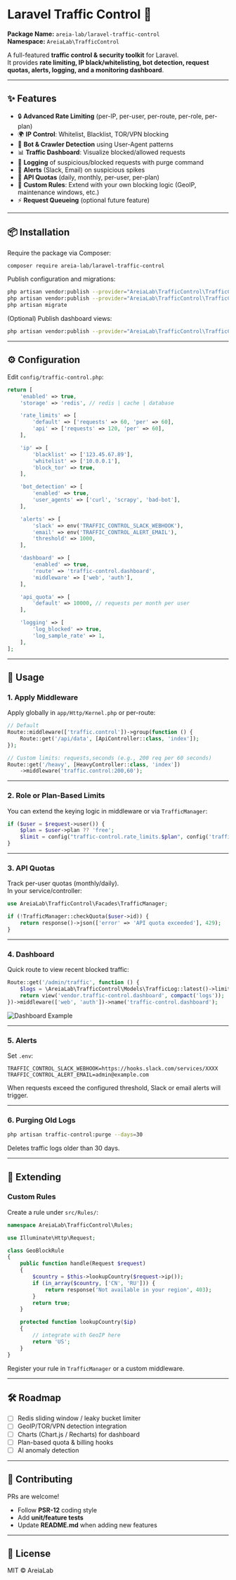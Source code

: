 # Laravel Traffic Control 🚦

**Package Name:** `areia-lab/laravel-traffic-control`  
**Namespace:** `AreiaLab\TrafficControl`

A full-featured **traffic control & security toolkit** for Laravel.  
It provides **rate limiting, IP black/whitelisting, bot detection, request quotas, alerts, logging, and a monitoring dashboard**.

---

## ✨ Features

- 🔒 **Advanced Rate Limiting** (per-IP, per-user, per-route, per-role, per-plan)
- 🌍 **IP Control**: Whitelist, Blacklist, TOR/VPN blocking
- 🤖 **Bot & Crawler Detection** using User-Agent patterns
- 📊 **Traffic Dashboard**: Visualize blocked/allowed requests
- 📑 **Logging** of suspicious/blocked requests with purge command
- 🔔 **Alerts** (Slack, Email) on suspicious spikes
- 🚦 **API Quotas** (daily, monthly, per-user, per-plan)
- 🧩 **Custom Rules**: Extend with your own blocking logic (GeoIP, maintenance windows, etc.)
- ⚡ **Request Queueing** (optional future feature)

---

## 📦 Installation

Require the package via Composer:

```bash
composer require areia-lab/laravel-traffic-control
```

Publish configuration and migrations:

```bash
php artisan vendor:publish --provider="AreiaLab\TrafficControl\TrafficControlServiceProvider" --tag="config"
php artisan vendor:publish --provider="AreiaLab\TrafficControl\TrafficControlServiceProvider" --tag="migrations"
php artisan migrate
```

(Optional) Publish dashboard views:

```bash
php artisan vendor:publish --provider="AreiaLab\TrafficControl\TrafficControlServiceProvider" --tag="views"
```

---

## ⚙️ Configuration

Edit `config/traffic-control.php`:

```php
return [
    'enabled' => true,
    'storage' => 'redis', // redis | cache | database

    'rate_limits' => [
        'default' => ['requests' => 60, 'per' => 60],
        'api' => ['requests' => 120, 'per' => 60],
    ],

    'ip' => [
        'blacklist' => ['123.45.67.89'],
        'whitelist' => ['10.0.0.1'],
        'block_tor' => true,
    ],

    'bot_detection' => [
        'enabled' => true,
        'user_agents' => ['curl', 'scrapy', 'bad-bot'],
    ],

    'alerts' => [
        'slack' => env('TRAFFIC_CONTROL_SLACK_WEBHOOK'),
        'email' => env('TRAFFIC_CONTROL_ALERT_EMAIL'),
        'threshold' => 1000,
    ],

    'dashboard' => [
        'enabled' => true,
        'route' => 'traffic-control.dashboard',
        'middleware' => ['web', 'auth'],
    ],

    'api_quota' => [
        'default' => 10000, // requests per month per user
    ],

    'logging' => [
        'log_blocked' => true,
        'log_sample_rate' => 1,
    ],
];
```

---

## 🚀 Usage

### 1. Apply Middleware

Apply globally in `app/Http/Kernel.php` or per-route:

```php
// Default
Route::middleware(['traffic.control'])->group(function () {
    Route::get('/api/data', [ApiController::class, 'index']);
});

// Custom limits: requests,seconds (e.g., 200 req per 60 seconds)
Route::get('/heavy', [HeavyController::class, 'index'])
    ->middleware('traffic.control:200,60');
```

---

### 2. Role or Plan-Based Limits

You can extend the keying logic in middleware or via `TrafficManager`:

```php
if ($user = $request->user()) {
    $plan = $user->plan ?? 'free';
    $limit = config("traffic-control.rate_limits.$plan", config('traffic-control.rate_limits.default'));
}
```

---

### 3. API Quotas

Track per-user quotas (monthly/daily).  
In your service/controller:

```php
use AreiaLab\TrafficControl\Facades\TrafficManager;

if (!TrafficManager::checkQuota($user->id)) {
    return response()->json(['error' => 'API quota exceeded'], 429);
}
```

---

### 4. Dashboard

Quick route to view recent blocked traffic:

```php
Route::get('/admin/traffic', function () {
    $logs = \AreiaLab\TrafficControl\Models\TrafficLog::latest()->limit(50)->get();
    return view('vendor.traffic-control.dashboard', compact('logs'));
})->middleware(['web', 'auth'])->name('traffic-control.dashboard');
```

![Dashboard Example](docs/dashboard-example.png) <!-- optional screenshot -->

---

### 5. Alerts

Set `.env`:

```
TRAFFIC_CONTROL_SLACK_WEBHOOK=https://hooks.slack.com/services/XXXX
TRAFFIC_CONTROL_ALERT_EMAIL=admin@example.com
```

When requests exceed the configured threshold, Slack or email alerts will trigger.

---

### 6. Purging Old Logs

```bash
php artisan traffic-control:purge --days=30
```

Deletes traffic logs older than 30 days.

---

## 🧩 Extending

### Custom Rules

Create a rule under `src/Rules/`:

```php
namespace AreiaLab\TrafficControl\Rules;

use Illuminate\Http\Request;

class GeoBlockRule
{
    public function handle(Request $request)
    {
        $country = $this->lookupCountry($request->ip());
        if (in_array($country, ['CN', 'RU'])) {
            return response('Not available in your region', 403);
        }
        return true;
    }

    protected function lookupCountry($ip)
    {
        // integrate with GeoIP here
        return 'US';
    }
}
```

Register your rule in `TrafficManager` or a custom middleware.

---

## 🛠 Roadmap

- [ ] Redis sliding window / leaky bucket limiter
- [ ] GeoIP/TOR/VPN detection integration
- [ ] Charts (Chart.js / Recharts) for dashboard
- [ ] Plan-based quota & billing hooks
- [ ] AI anomaly detection

---

## 🤝 Contributing

PRs are welcome!

- Follow **PSR-12** coding style
- Add **unit/feature tests**
- Update **README.md** when adding new features

---

## 📜 License

MIT © AreiaLab
